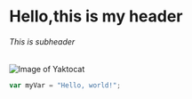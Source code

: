 # Hello,this is my header
###### This is subheader
![Image of Yaktocat](https://octodex.github.com/images/yaktocat.png)

``` javascript
var myVar = "Hello, world!";
```
